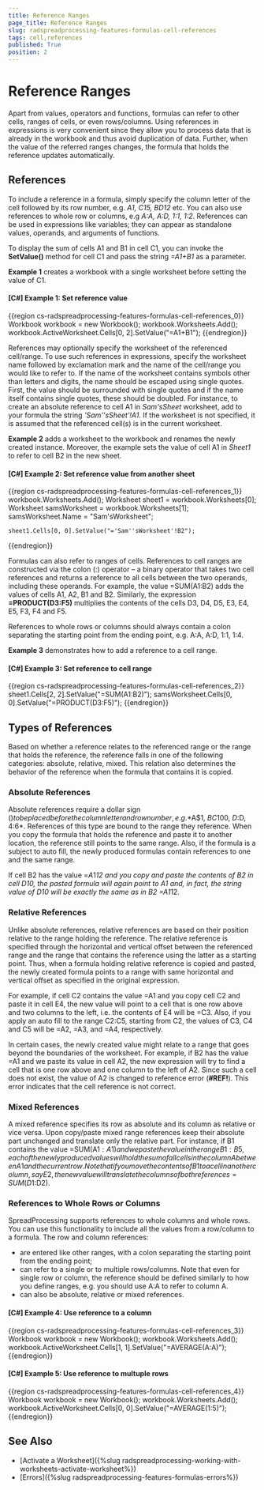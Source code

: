 ```yaml
---
title: Reference Ranges
page_title: Reference Ranges
slug: radspreadprocessing-features-formulas-cell-references
tags: cell,references
published: True
position: 2
---
```


# Reference Ranges



Apart from values, operators and functions, formulas can refer to other cells, ranges of cells, or even rows/columns. Using references in expressions is very convenient since they allow you to process data that is already in the workbook and thus avoid duplication of data. Further, when the value of the referred ranges changes, the formula that holds the reference updates automatically.
      

## References

To include a reference in a formula, simply specify the column letter of the cell followed by its row number, e.g. *A1, C15, BD12* etc. You can also use references to whole row or columns, e.g *A:A, A:D, 1:1, 1:2*. References can be used in expressions like variables; they can appear as standalone values, operands, and arguments of functions.
        

To display the sum of cells A1 and B1 in cell C1, you can invoke the __SetValue()__ method for cell C1 and pass the string *=A1+B1* as a parameter.
        

__Example 1__ creates a workbook with a single worksheet before setting the value of C1.
        

#### __[C#] Example 1: Set reference value__

{{region cs-radspreadprocessing-features-formulas-cell-references_0}}
	Workbook workbook = new Workbook();
	workbook.Worksheets.Add();
	workbook.ActiveWorksheet.Cells[0, 2].SetValue("=A1+B1");
{{endregion}}



References may optionally specify the worksheet of the referenced cell/range. To use such references in expressions, specify the worksheet name followed by exclamation mark and the name of the cell/range you would like to refer to. If the name of the worksheet contains symbols other than letters and digits, the name should be escaped using single quotes. First, the value should be surrounded with single quotes and if the name itself contains single quotes, these should be doubled. For instance, to create an absolute reference to cell A1 in *Sam'sSheet* worksheet, add to your formula the string *'Sam''sSheet'!A1*. If the worksheet is not specified, it is assumed that the referenced cell(s) is in the current worksheet.
        

__Example 2__ adds a worksheet to the workbook and renames the newly created instance. Moreover, the example sets the value of cell A1 in *Sheet1* to refer to cell B2 in the new sheet.
        

#### __[C#] Example 2: Set reference value from another sheet__

{{region cs-radspreadprocessing-features-formulas-cell-references_1}}
	workbook.Worksheets.Add();
	Worksheet sheet1 = workbook.Worksheets[0];
	Worksheet samsWorksheet = workbook.Worksheets[1];
	samsWorksheet.Name = "Sam'sWorksheet";
	
	sheet1.Cells[0, 0].SetValue("='Sam''sWorksheet'!B2");
{{endregion}}



Formulas can also refer to ranges of cells. References to cell ranges are constructed via the colon (:) operator – a binary operator that takes two cell references and returns a reference to all cells between the two operands, including these operands. For example, the value =SUM(A1:B2) adds the values of cells A1, A2, B1 and B2. Similarly, the expression __=PRODUCT(D3:F5)__ multiplies the contents of the cells D3, D4, D5, E3, E4, E5, F3, F4 and F5.

References to whole rows or columns should always contain a colon separating the starting point from the ending point, e.g. A:A, A:D, 1:1, 1:4.

__Example 3__ demonstrates how to add a reference to a cell range.
        

#### __[C#] Example 3: Set reference to cell range__

{{region cs-radspreadprocessing-features-formulas-cell-references_2}}
	sheet1.Cells[2, 2].SetValue("=SUM(A1:B2)");
	samsWorksheet.Cells[0, 0].SetValue("=PRODUCT(D3:F5)");
{{endregion}}



## Types of References

Based on whether a reference relates to the referenced range or the range that holds the reference, the reference falls in one of the following categories: absolute, relative, mixed. This relation also determines the behavior of the reference when the formula that contains it is copied.

### Absolute References

Absolute references require a dollar sign ($) to be placed before the column letter and row number, e.g. *$A$1, $BC$100, $D:$D, $4:$6*. References of this type are bound to the range they reference. When you copy the formula that holds the reference and paste it to another location, the reference still points to the same range. Also, if the formula is a subject to auto fill, the newly produced formulas contain references to one and the same range.
            

If cell B2 has the value =$A$1*12 and you copy and paste the contents of B2 in cell D10, the pasted formula will again point to A1 and, in fact, the string value of D10 will be exactly the same as in B2 =$A$1*12.

### Relative References

Unlike absolute references, relative references are based on their position relative to the range holding the reference. The relative reference is specified through the horizontal and vertical offset between the referenced range and the range that contains the reference using the latter as a starting point. Thus, when a formula holding relative reference is copied and pasted, the newly created formula points to a range with same horizontal and vertical offset as specified in the original expression.
            

For example, if cell C2 contains the value =A1 and you copy cell C2 and paste it in cell E4, the new value will point to a cell that is one row above and two columns to the left, i.e. the contents of E4 will be =C3. Also, if you apply an auto fill to the range C2:C5, starting from C2, the values of C3, C4 and C5 will be =A2, =A3, and =A4, respectively.
            

In certain cases, the newly created value might relate to a range that goes beyond the boundaries of the worksheet. For example, if B2 has the value =A1 and we paste its value in cell A2, the new expression will try to find a cell that is one row above and one column to the left of A2. Since such a cell does not exist, the value of A2 is changed to reference error (__#REF!__). This error indicates that the cell reference is not correct.

### Mixed References

A mixed reference specifies its row as absolute and its column as relative or vice versa. Upon copy/paste mixed range references keep their absolute part unchanged and translate only the relative part. For instance, if B1 contains the value =SUM(A$1:A1) and we paste the value in the range B1:B5, each of the newly produced values will hold the sum of all cells in the column A between A1 and the current row. Note that if you move the contents of B1 to a cell in another column, say E2, the new value will translate the columns of both references =SUM(D$1:D2).
            

### References to Whole Rows or Columns

SpreadProcessing supports references to whole columns and whole rows. You can use this functionality to include all the values from a row/column to a formula. The row and column references:
- are entered like other ranges, with a colon separating the starting point from the ending point;
- can refer to a single or to multiple rows/columns. Note that even for single row or column, the reference should be defined similarly to how you define ranges, e.g. you should use A:A to refer to column A.
- can also be absolute, relative or mixed references.

#### [C#] Example 4: Use reference to a column

{{region cs-radspreadprocessing-features-formulas-cell-references_3}}
	Workbook workbook = new Workbook();
	workbook.Worksheets.Add();
	workbook.ActiveWorksheet.Cells[1, 1].SetValue("=AVERAGE(A:A)");
{{endregion}}

#### [C#] Example 5: Use reference to multuple rows

{{region cs-radspreadprocessing-features-formulas-cell-references_4}}
	Workbook workbook = new Workbook();
	workbook.Worksheets.Add();
	workbook.ActiveWorksheet.Cells[0, 0].SetValue("=AVERAGE(1:5)");
{{endregion}}


## See Also

 * [Activate a Worksheet]({%slug radspreadprocessing-working-with-worksheets-activate-worksheet%})
 * [Errors]({%slug radspreadprocessing-features-formulas-errors%})
